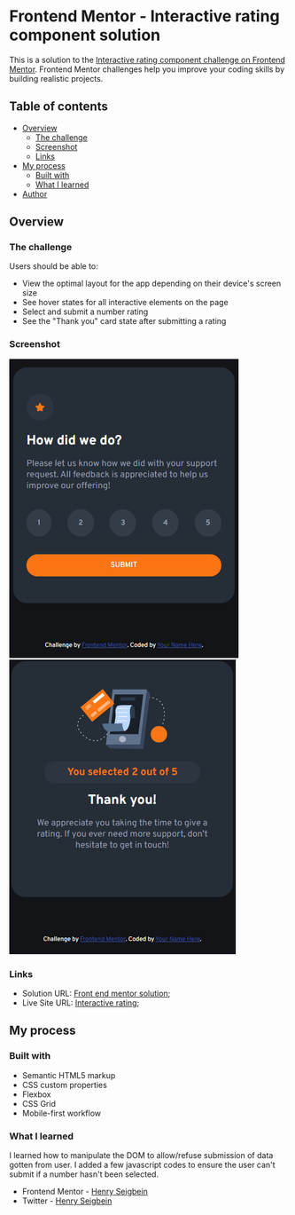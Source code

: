 # Frontend Mentor - Interactive rating component solution

This is a solution to the [Interactive rating component challenge on Frontend Mentor](https://www.frontendmentor.io/challenges/interactive-rating-component-koxpeBUmI). Frontend Mentor challenges help you improve your coding skills by building realistic projects. 

## Table of contents

- [Overview](#overview)
  - [The challenge](#the-challenge)
  - [Screenshot](#screenshot)
  - [Links](#links)
- [My process](#my-process)
  - [Built with](#built-with)
  - [What I learned](#what-i-learned)
- [Author](#author)




## Overview

### The challenge

Users should be able to:

- View the optimal layout for the app depending on their device's screen size
- See hover states for all interactive elements on the page
- Select and submit a number rating
- See the "Thank you" card state after submitting a rating

### Screenshot

![](./screenshots/rating%20solution.png)
![](./screenshots/rating%20solution%202.png)


### Links

- Solution URL: [Front end mentor solution](https://www.frontendmentor.io/solutions/interactive-rating-card-20pYxXCyb5);
- Live Site URL: [Interactive rating](https://i-card.netlify.app/);

## My process

### Built with

- Semantic HTML5 markup
- CSS custom properties
- Flexbox
- CSS Grid
- Mobile-first workflow


### What I learned

I learned how to manipulate the DOM to allow/refuse submission of data gotten from user. I added a few javascript codes to ensure the user can't submit if a number hasn't been selected.




- Frontend Mentor - [Henry Seigbein](https://www.frontendmentor.io/profile/hensco95)
- Twitter - [Henry Seigbein](https://twitter.com/Ekiye_S)

